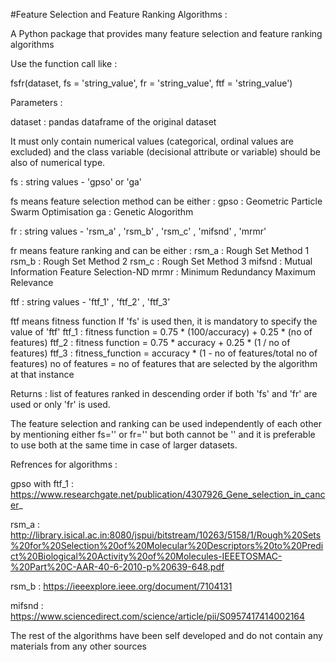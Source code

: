 #Feature Selection and Feature Ranking Algorithms :


A Python package that provides many feature selection and feature ranking algorithms


Use the function call like :


fsfr(dataset, fs = 'string_value', fr = 'string_value', ftf = 'string_value')


Parameters :

dataset  :   pandas dataframe of the original dataset

It must only contain numerical values (categorical, ordinal values are excluded) and 
the class variable (decisional attribute or variable) should be also of numerical type.


fs    :  string values - 'gpso' or 'ga' 

fs means feature selection method can be either :
gpso : Geometric Particle Swarm Optimisation
ga : Genetic Alogorithm


fr    :  string values - 'rsm_a' , 'rsm_b' , 'rsm_c' , 'mifsnd' , 'mrmr'

fr means feature ranking and can be either :
rsm_a : Rough Set Method 1
rsm_b : Rough Set Method 2
rsm_c : Rough Set Method 3
mifsnd : Mutual Information Feature Selection-ND
mrmr : Minimum Redundancy Maximum Relevance


ftf   :   string values - 'ftf_1' , 'ftf_2' , 'ftf_3'

ftf means fitness function
If 'fs' is used then, it is mandatory to specify the value of 'ftf'
ftf_1 : fitness function = 0.75 * (100/accuracy) + 0.25 * (no of features)
ftf_2 : fitness function = 0.75 * accuracy + 0.25 * (1 / no of features)
ftf_3 : fitness_function = accuracy * (1 - no of features/total no of features)
no of features = no of features that are selected by the algorithm at that instance



Returns :
list of features ranked in descending order if both 'fs' and 'fr' are used or only 'fr' is used.

 
The feature selection and ranking can be used independently of each other by mentioning either fs='' or fr='' 
but both cannot be '' and it is preferable to use both at the same time in case of larger datasets.



Refrences for algorithms :

gpso with ftf_1 : https://www.researchgate.net/publication/4307926_Gene_selection_in_cancer_

rsm_a : http://library.isical.ac.in:8080/jspui/bitstream/10263/5158/1/Rough%20Sets%20for%20Selection%20of%20Molecular%20Descriptors%20to%20Predict%20Biological%20Activity%20of%20Molecules-IEEETOSMAC-%20Part%20C-AAR-40-6-2010-p%20639-648.pdf

rsm_b : https://ieeexplore.ieee.org/document/7104131 

mifsnd : https://www.sciencedirect.com/science/article/pii/S0957417414002164

The rest of the algorithms have been self developed and do not contain any materials from any other sources
